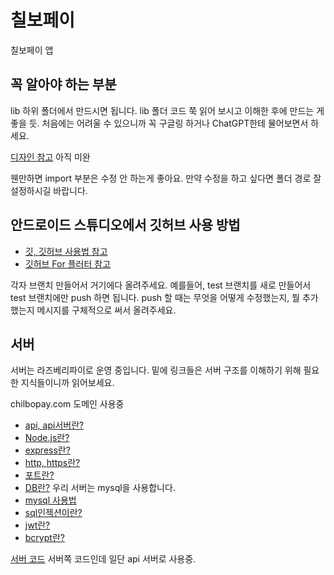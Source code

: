 # 칠보페이

칠보페이 앱 

## 꼭 알아야 하는 부분

lib 하위 폴더에서 만드시면 됩니다. lib 폴더 코드 쭉 읽어 보시고 이해한 후에 만드는 게 좋을 듯. 
처음에는 어려울 수 있으니까 꼭 구글링 하거나 ChatGPT한테 물어보면서 하세요. 

[디자인 참고](https://www.figma.com/design/QWbpSQLCdQjO8MkyKMABvK/%EC%B9%A0%EB%B3%B4%ED%8E%98%EC%9D%B4?node-id=0-1&t=gRFwPyncdcnqWXIV-0) 아직 미완

웬만하면 import 부분은 수정 안 하는게 좋아요. 만약 수정을 하고 싶다면 폴더 경로 잘 설정하시길 바랍니다. 

## 안드로이드 스튜디오에서 깃허브 사용 방법

- [깃, 깃허브 사용법 참고](https://sseozytank.tistory.com/41)
- [깃허브 For 플러터 참고](https://velog.io/@tlsgks48/GitHub-%EA%B9%83%ED%97%88%EB%B8%8C-Repository%EC%97%90-%EC%BD%94%EB%93%9C-%EC%98%AC%EB%A6%AC%EA%B8%B0-%EB%B0%8F-%EA%B0%80%EC%A0%B8%EC%98%A4%EA%B8%B0)

각자 브랜치 만들어서 거기에다 올려주세요. 예를들어, test 브랜치를 새로 만들어서 test 브랜치에만 push 하면 됩니다.
push 할 때는 무엇을 어떻게 수정했는지, 뭘 추가했는지 메시지를 구체적으로 써서 올려주세요.

## 서버 

서버는 라즈베리파이로 운영 중입니다. 
밑에 링크들은 서버 구조를 이해하기 위해 필요한 지식들이니까 읽어보세요.

chilbopay.com 도메인 사용중

- [api, api서버란?](https://maily.so/grabnews/posts/b2341a)
- [Node.js란?](https://velog.io/@remon/%EA%B0%9C%EB%B0%9C-%EA%B8%B0%EB%B3%B8-%EC%A7%80%EC%8B%9D-Node.js%EB%9E%80)
- [express란?](https://velog.io/@jwo0o0/Node.js-%ED%94%84%EB%A0%88%EC%9E%84%EC%9B%8C%ED%81%AC-Express-%EC%8B%9C%EC%9E%91%ED%95%98%EA%B8%B0-middleware)
- [http, https란?](https://mangkyu.tistory.com/98)
- [포트란?](https://ittrue.tistory.com/185)
- [DB란?](https://hongong.hanbit.co.kr/%EB%8D%B0%EC%9D%B4%ED%84%B0%EB%B2%A0%EC%9D%B4%EC%8A%A4-%EC%9D%B4%ED%95%B4%ED%95%98%EA%B8%B0-databasedb-dbms-sql%EC%9D%98-%EA%B0%9C%EB%85%90/) 우리 서버는 mysql을 사용합니다.
- [mysql 사용법](https://velog.io/@ryong9rrr/mySQL-%EA%B8%B0%EB%B3%B8-%EC%82%AC%EC%9A%A9%EB%B2%95-%EC%A0%95%EB%A6%AC%EC%98%88%EC%A0%9C)
- [sql인젝션이란?](https://noirstar.tistory.com/264)
- [jwt란?](https://velog.io/@vamos_eon/JWT%EB%9E%80-%EB%AC%B4%EC%97%87%EC%9D%B8%EA%B0%80-%EA%B7%B8%EB%A6%AC%EA%B3%A0-%EC%96%B4%EB%96%BB%EA%B2%8C-%EC%82%AC%EC%9A%A9%ED%95%98%EB%8A%94%EA%B0%80-1)
- [bcrypt란?](https://velog.io/@sangmin7648/Bcrypt%EB%9E%80)

[서버 코드](https://github.com/dohoo/payWeb/tree/app) 서버쪽 코드인데 일단 api 서버로 사용중.
